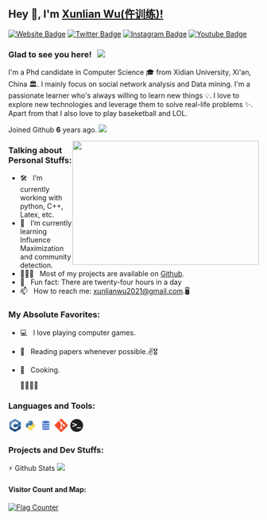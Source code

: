 
## Hey 👋, I'm [Xunlian Wu(仵训练)!](https://github.com/RyanWuwu/)

[![Website Badge](https://img.shields.io/badge/Website-3b5998?style=flat-square&logo=google-chrome&logoColor=white)](https://Xunlian-Wu.github.io/)
[![Twitter Badge](https://img.shields.io/badge/-Twitter-00acee?style=flat-square&logo=Twitter&logoColor=white)](https://twitter.com/yimeishan)
[![Instagram Badge](https://img.shields.io/badge/-Instagram-e4405f?style=flat-square&logo=Instagram&logoColor=white)](https://instagram.com/xunlianwu/)
[![Youtube Badge](https://img.shields.io/youtube/channel/views/UCmJl_VnuzJazUTsXR22euPw?style=social)](https://www.youtube.com/channel/UCmJl_VnuzJazUTsXR22euPw)

### Glad to see you here! &nbsp; ![](https://visitor-badge.glitch.me/badge?page_id=RyanWuwu.RyanWuwu&style=flat-square&left_color=gray&right_color=green)

I'm a Phd candidate in Computer Science 🎓 from Xidian University, Xi'an, China 🏛. I mainly focus on social network analysis and Data mining. I'm a passionate learner who's always willing to learn new things 💡. I love to explore new technologies and leverage them to solve real-life problems ✨. Apart from that I also love to play baseketball and LOL.

Joined Github **6** years ago.
[![](https://gitwar.herokuapp.com/badge?username=iampavangandhi&label=Gitwar%20Profile%20Score&style=for-the-badge&color=0088cc)](https://gitwar.herokuapp.com/)

<img align="right" height="250" width="375" alt="" src="https://raw.githubusercontent.com/iampavangandhi/iampavangandhi/master/gifs/coder.gif" />

### Talking about Personal Stuffs:

- 🛠 &nbsp; I’m currently working with python, C++, Latex, etc.
- 🚀 &nbsp; I’m currently learning Influence Maximization and community detection.
- 👨🏻‍💻 &nbsp; Most of my projects are available on [Github](https://github.com/Xunlian-Wu).
- 👾 &nbsp; Fun fact: There are twenty-four hours in a day
- 📫 &nbsp; How to reach me: xunlianwu2021@gmail.com.🖥️

### My Absolute Favorites:

- 💻 &nbsp; I love playing computer games.

- 📰 &nbsp; Reading papers whenever possible.✌️🎖️

- 🍕 &nbsp; Cooking.

  🎉🎉🎉🎊

### Languages and Tools:

<code><img height="27" src="https://raw.githubusercontent.com/github/explore/80688e429a7d4ef2fca1e82350fe8e3517d3494d/topics/cpp/cpp.png" alt="cpp"></code>
<code><img height="27" src="https://raw.githubusercontent.com/github/explore/80688e429a7d4ef2fca1e82350fe8e3517d3494d/topics/python/python.png" alt="python"></code>
<code><img height="27" src="https://raw.githubusercontent.com/github/explore/80688e429a7d4ef2fca1e82350fe8e3517d3494d/topics/sql/sql.png" alt="sql"></code>
<code><img height="27" src="https://raw.githubusercontent.com/devicons/devicon/master/icons/git/git-original.svg" alt="git"></code>
<code><img height="27" src="https://raw.githubusercontent.com/github/explore/80688e429a7d4ef2fca1e82350fe8e3517d3494d/topics/terminal/terminal.png" alt="terminal"></code>

<!--
<code><img height="25" src="https://raw.githubusercontent.com/github/explore/80688e429a7d4ef2fca1e82350fe8e3517d3494d/topics/sass/sass.png" alt="sass"></code>
-->

### Projects and Dev Stuffs:
⚡ Github Stats
<picture>
  <source
    srcset="https://github-readme-stats.vercel.app/api?username=Xunlian-Wu&show_icons=true&theme=dark"
    media="(prefers-color-scheme: dark)"
  />
  <source
    srcset="https://github-readme-stats.vercel.app/api?username=Xunlain-Wu&show_icons=true"
    media="(prefers-color-scheme: light), (prefers-color-scheme: no-preference)"
  />
  <img src="https://github-readme-stats.vercel.app/api?username=Xunlian-Wu&show_icons=true&theme=radical" />
</picture>

</div>



  <div class="footer">     <!-- Visitor count and map -->     <div>       <h4>Visitor Count and Map:</h4>       <a href="https://info.flagcounter.com/mhch"><img src="https://s01.flagcounter.com/map/mhch/size_m/txt_010503/border_471D04/pageviews_1/viewers_0/flags_0/" alt="Flag Counter" border="0"></a>     </div>   </div></a>



